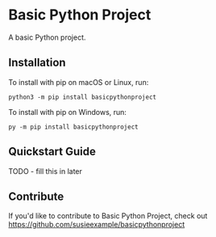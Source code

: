 # Basic Python Project


A basic Python project.

## Installation

To install with pip on macOS or Linux, run:

    python3 -m pip install basicpythonproject

To install with pip on Windows, run:

    py -m pip install basicpythonproject

## Quickstart Guide

TODO - fill this in later

## Contribute

If you'd like to contribute to Basic Python Project, check out https://github.com/susieexample/basicpythonproject
